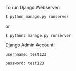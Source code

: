 To run Django Webserver:

`
$ python manage.py runserver
`

or

`
$ python3 manage.py runserver
`


Django Admin Account:

```
usernname: test123

password: test123
```

